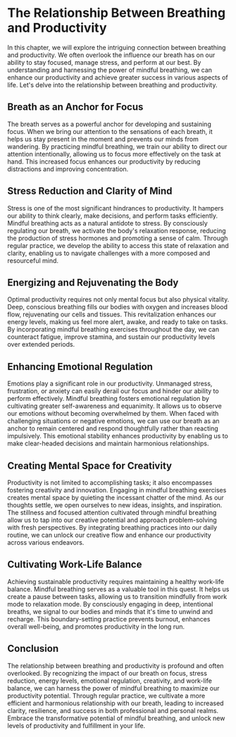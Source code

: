 # The Relationship Between Breathing and Productivity

In this chapter, we will explore the intriguing connection between breathing and productivity. We often overlook the influence our breath has on our ability to stay focused, manage stress, and perform at our best. By understanding and harnessing the power of mindful breathing, we can enhance our productivity and achieve greater success in various aspects of life. Let's delve into the relationship between breathing and productivity.

## Breath as an Anchor for Focus

The breath serves as a powerful anchor for developing and sustaining focus. When we bring our attention to the sensations of each breath, it helps us stay present in the moment and prevents our minds from wandering. By practicing mindful breathing, we train our ability to direct our attention intentionally, allowing us to focus more effectively on the task at hand. This increased focus enhances our productivity by reducing distractions and improving concentration.

## Stress Reduction and Clarity of Mind

Stress is one of the most significant hindrances to productivity. It hampers our ability to think clearly, make decisions, and perform tasks efficiently. Mindful breathing acts as a natural antidote to stress. By consciously regulating our breath, we activate the body's relaxation response, reducing the production of stress hormones and promoting a sense of calm. Through regular practice, we develop the ability to access this state of relaxation and clarity, enabling us to navigate challenges with a more composed and resourceful mind.

## Energizing and Rejuvenating the Body

Optimal productivity requires not only mental focus but also physical vitality. Deep, conscious breathing fills our bodies with oxygen and increases blood flow, rejuvenating our cells and tissues. This revitalization enhances our energy levels, making us feel more alert, awake, and ready to take on tasks. By incorporating mindful breathing exercises throughout the day, we can counteract fatigue, improve stamina, and sustain our productivity levels over extended periods.

## Enhancing Emotional Regulation

Emotions play a significant role in our productivity. Unmanaged stress, frustration, or anxiety can easily derail our focus and hinder our ability to perform effectively. Mindful breathing fosters emotional regulation by cultivating greater self-awareness and equanimity. It allows us to observe our emotions without becoming overwhelmed by them. When faced with challenging situations or negative emotions, we can use our breath as an anchor to remain centered and respond thoughtfully rather than reacting impulsively. This emotional stability enhances productivity by enabling us to make clear-headed decisions and maintain harmonious relationships.

## Creating Mental Space for Creativity

Productivity is not limited to accomplishing tasks; it also encompasses fostering creativity and innovation. Engaging in mindful breathing exercises creates mental space by quieting the incessant chatter of the mind. As our thoughts settle, we open ourselves to new ideas, insights, and inspiration. The stillness and focused attention cultivated through mindful breathing allow us to tap into our creative potential and approach problem-solving with fresh perspectives. By integrating breathing practices into our daily routine, we can unlock our creative flow and enhance our productivity across various endeavors.

## Cultivating Work-Life Balance

Achieving sustainable productivity requires maintaining a healthy work-life balance. Mindful breathing serves as a valuable tool in this quest. It helps us create a pause between tasks, allowing us to transition mindfully from work mode to relaxation mode. By consciously engaging in deep, intentional breaths, we signal to our bodies and minds that it's time to unwind and recharge. This boundary-setting practice prevents burnout, enhances overall well-being, and promotes productivity in the long run.

## Conclusion

The relationship between breathing and productivity is profound and often overlooked. By recognizing the impact of our breath on focus, stress reduction, energy levels, emotional regulation, creativity, and work-life balance, we can harness the power of mindful breathing to maximize our productivity potential. Through regular practice, we cultivate a more efficient and harmonious relationship with our breath, leading to increased clarity, resilience, and success in both professional and personal realms. Embrace the transformative potential of mindful breathing, and unlock new levels of productivity and fulfillment in your life.
